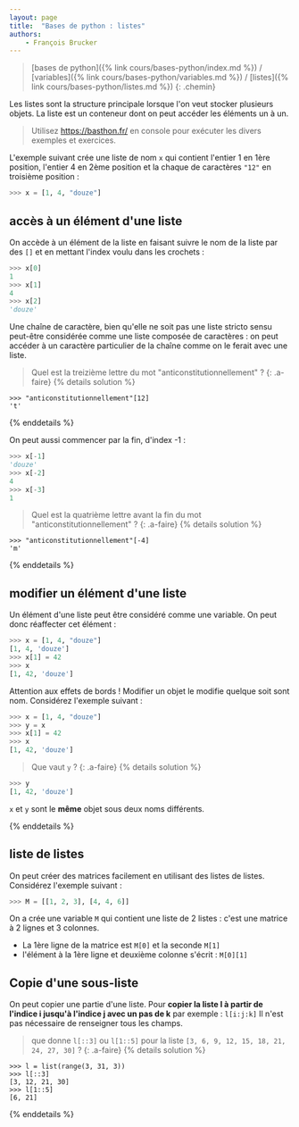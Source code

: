 ```yaml
---
layout: page
title:  "Bases de python : listes"
authors: 
    - François Brucker
---
```


> [bases de python]({% link cours/bases-python/index.md %}) / [variables]({% link cours/bases-python/variables.md %}) / [listes]({% link cours/bases-python/listes.md %})
{: .chemin}


Les listes sont la structure principale lorsque l'on veut stocker plusieurs objets. La liste est un conteneur dont on peut accéder les éléments un à un.

> Utilisez <https://basthon.fr/> en console pour exécuter les divers exemples et exercices.

L'exemple suivant crée une liste de nom `x` qui contient l'entier 1 en 1ère position, l'entier 4 en 2ème position et la chaque de caractères `"12"` en troisième position :

```python
>>> x = [1, 4, "douze"]
```

## accès à un élément d'une liste

On accède à un élément de la liste en faisant suivre le nom de la liste par des `[]` et en mettant l'index voulu dans les crochets :

```python
>>> x[0]
1
>>> x[1]
4
>>> x[2]
'douze'
```

Une chaîne de caractère, bien qu'elle ne soit pas une liste stricto sensu peut-être considérée comme une liste composée de caractères : on peut accéder à un caractère particulier de la chaîne comme on le ferait avec une liste.

> Quel est la treizième lettre du mot "anticonstitutionnellement" ?
{: .a-faire}
{% details solution %}

```text
>>> "anticonstitutionnellement"[12]
't'
```

{% enddetails %}

On peut aussi commencer par la fin, d'index -1 :

```python
>>> x[-1]
'douze'
>>> x[-2]
4
>>> x[-3]
1
```

> Quel est la quatrième lettre avant la fin du mot "anticonstitutionnellement" ?
{: .a-faire}
{% details solution %}

```text
>>> "anticonstitutionnellement"[-4]
'm'
```

{% enddetails %}

## modifier un élément d'une liste

Un élément d'une liste peut être considéré comme une variable. On peut donc réaffecter cet élément :

```python
>>> x = [1, 4, "douze"]
[1, 4, 'douze']
>>> x[1] = 42
>>> x
[1, 42, 'douze']
```

Attention aux effets de bords ! Modifier un objet le modifie quelque soit sont nom. Considérez l'exemple suivant :

```python
>>> x = [1, 4, "douze"]
>>> y = x
>>> x[1] = 42
>>> x
[1, 42, 'douze']
```

> Que vaut `y` ?
{: .a-faire}
{% details solution %}

```python
>>> y
[1, 42, 'douze']
```

`x` et `y` sont le **même** objet sous deux noms différents.

{% enddetails %}

## liste de listes

On peut créer des matrices facilement en utilisant des listes de listes. Considérez l'exemple suivant :

```python
>>> M = [[1, 2, 3], [4, 4, 6]]
```

On a crée une variable `M` qui contient une liste de 2 listes : c'est une matrice à 2 lignes et 3 colonnes.

* La 1ère ligne de la matrice est `M[0]` et la seconde `M[1]`
* l'élément à la 1ère ligne et deuxième colonne s'écrit : `M[0][1]`

## Copie d'une sous-liste

On peut copier une partie d'une liste.
Pour **copier la liste l à partir de l'indice i jusqu'à l'indice j avec un pas de k** par exemple : `l[i:j:k]`
Il n'est pas nécessaire de renseigner tous les champs.

> que donne `l[::3]` ou `l[1::5]` pour la liste `[3, 6, 9, 12, 15, 18, 21, 24, 27, 30]` ?
{: .a-faire}
{% details solution %}

```text
>>> l = list(range(3, 31, 3))
>>> l[::3]
[3, 12, 21, 30]
>>> l[1::5]
[6, 21]
```

{% enddetails %}
